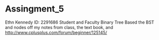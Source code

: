 # Assingment_5
Ethn Kennedy
ID: 2291686
Student and Faculty Binary Tree
Based the BST and nodes off my notes from class, the text book, and http://www.cplusplus.com/forum/beginner/125145/

